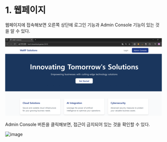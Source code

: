 # 1. 웹페이지

웹페이지에 접속해보면 오른쪽 상단에 로그인 기능과 Admin Console 기능이 있는 것을 알 수 있다.

![image](./images/1_수정.png)

Admin Console 버튼을 클릭해보면, 접근이 금지되어 있는 것을 확인할 수 있다.

![image](./images/2_수정.png)
